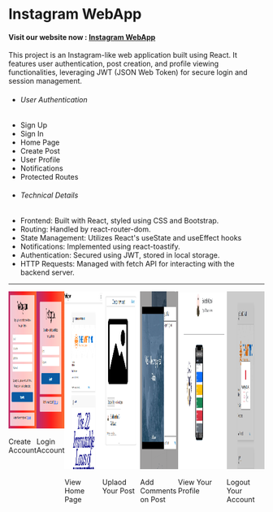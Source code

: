 # Instagram WebApp

<h4>  Visit our website now : <a href="https://instagramwebapp.onrender.com">  Instagram WebApp </a></h4>

<p>This project is an Instagram-like web application built using React. It features user authentication, post creation, and profile viewing functionalities, leveraging JWT (JSON Web Token) for secure login and session management.</p>
<ul>
   <li>
      <h6>User Authentication</h6>
   </li>
   <li>
      Sign Up
   </li>
    <li>
      Sign In
   </li>
    <li>
      Home Page
   </li>
    <li>
      Create Post
   </li>
    <li>
      User Profile
   </li>
    <li>
      Notifications
   </li>
      <li>
  Protected Routes
   </li>

   <li>
      <h6>Technical Details</h6>
   </li>
      <li>
Frontend: Built with React, styled using CSS and Bootstrap.
   </li>
      <li>
Routing: Handled by react-router-dom.
   </li>
      <li>
State Management: Utilizes React's useState and useEffect hooks
   </li>
      <li>
Notifications: Implemented using react-toastify.
   </li>
         <li>
Authentication: Secured using JWT, stored in local storage.
   </li>
         <li>
HTTP Requests: Managed with fetch API for interacting with the backend server.
   </li>
</ul>

<hr>

   <div style="display: flex; justify-content: space-evenly">
      <div>
        <img
          src="https://github.com/sudhanshu1919/instagramwebapp/blob/main/Create_Account.png"
          alt="Create Account"
          width="250"
          height="270px"
        />
        <p>Create Account</p>
      </div>
      <div>
        <img
          src="https://github.com/sudhanshu1919/instagramwebapp/blob/main/Login.png"
          alt="Login Account"
          width="250"
          height="270px"
        />
        <p>Login Account</p>
      </div>
      <div>
        <img
          src="https://github.com/sudhanshu1919/instagramwebapp/blob/main/Home_Page.png"
          alt="View Home Page"
          width="350"
          height="350px"
        />
        <p>View Home Page</p>
      </div>
      <div>
        <img
          src="https://github.com/sudhanshu1919/instagramwebapp/blob/main/Uplaod_Post.png"
          alt="Uplaod Your Post"
          width="350"
          height="350px"
        />
        <p>Uplaod Your Post</p>
      </div>
      <div>
        <img
          src="https://github.com/sudhanshu1919/instagramwebapp/blob/main/Comments_post.png"
          alt="Add Comments on Post"
          width="350"
          height="350px"
        />
        <p>Add Comments on Post</p>
      </div>
      <div>
        <img
          src="https://github.com/sudhanshu1919/instagramwebapp/blob/main/Our_Profile.png"
          alt="View Your Profile"
          width="450"
          height="350px"
        />
        <p>View Your Profile</p>
      </div>
      <div>
        <img
          src="https://github.com/sudhanshu1919/instagramwebapp/blob/main/Account_logout.png"
          alt="Logout Your Account"
          width="350"
          height="350px"
        />
        <p>Logout Your Account</p>
      </div>
    </div>




